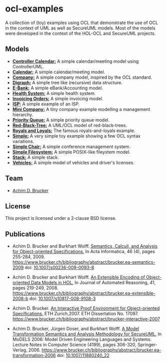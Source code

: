 # ocl-examples
A collection of (toy) examples using OCL that demonstrate the use of
OCL in the context of UML as well as SecureUML models. Most of the
models were developed in the context of the HOL-OCL and SecureUML 
projects.

## Models
* **[Controller Calendar:](./controller_calendar)** A simple calendar/meeting model using ControllerUML.
* **[Calendar:](./calendar)** A simple calendar/meeting model.
* **[Company:](./company)** A simple company model, inspired by the OCL standard.
* **[Digraph:](./digraph)** A simple tree like (recursive) data structure.
* **[E-Bank:](./ebank)** A simple eBank/Accounting model.
* **[Health System:](./health_system)** A simple health system.
* **[Invoicing Orders:](./invoicing_orders)** A simple invoicing model.
* **[ISP:](./isp)** A simple example of an ISP.
* **[Mini Company:](./mini_company)** A tiny company example modelling a management hierarchy.
* **[Priority Queue:](./priority_queue)** A simple priority queue model.
* **[Red-Black-Tree:](./rbt)** A UML/OCL model of red-black-trees.
* **[Royals and Loyals:](./royals_and_loyals)** The famous royals-and-loyals example.
* **[Simple:](./simple)** A very simple toy example showing a few OCL syntax variations.
* **[Simple Chair:](./simple_chair)** A simple conference management system.
* **[Simple Filesystem:](./simple_filesystem)** A simple POSIX-like fileystem model.
* **[Stack:](./stack)** A simple stack.
* **[Vehicles:](./vehicles)** A simple model of vehicles and driver's licenses.

## Team
* [Achim D. Brucker](http://www.brucker.ch/)

## License
This project is licensed under a 2-clause BSD license. 

## Publications
* Achim D. Brucker and Burkhart Wolff. [Semantics, Calculi, and Analysis
  for Object-oriented Specifications.](https://www.brucker.ch/bibliography/download/2009/brucker.ea-semantics-2009.pdf)
  In Acta Informatica, 46 (4), pages 255-284, 2009.
  https://www.brucker.ch/bibliography/abstract/brucker.ea-semantics-2009
  doi:
  [10.1007/s00236-009-0093-8](http://dx.doi.org/10.1007/s00236-009-0093-8)

* Achim D. Brucker and Burkhart Wolff. [An Extensible Encoding of Object-oriented
  Data Models in HOL.](https://www.brucker.ch/bibliography/download/2008/brucker.ea-extensible-2008-b.pdf) In Journal of Automated
  Reasoning, 41, pages 219-249, 2008.
  https://www.brucker.ch/bibliography/abstract/brucker.ea-extensible-2008-b
  doi: [10.1007/s10817-008-9108-3](https://dx.doi.org/10.1007/s10817-008-9108-3) 

* Achim D. Brucker. [An Interactive Proof Environment for
  Object-oriented Specifications.](https://www.brucker.ch/bibliography/download/2007/brucker-interactive-2007.pdf)
  ETH Zurich,2007. ETH Dissertation
  No. 17097.
  https://www.brucker.ch/bibliography/abstract/brucker-interactive-2007

* Achim D. Brucker, Jürgen Doser, and Burkhart Wolff. [A Model
  Transformation Semantics and Analysis Methodology for SecureUML.](https://www.brucker.ch/bibliography/download/2006/brucker.ea-transformation-2006.pdf) In
  MoDELS 2006: Model Driven Engineering Languages and Systems. Lecture
  Notes in Computer Science (4199), pages 306-320,
  Springer-Verlag, 2006.
  https://www.brucker.ch/bibliography/abstract/brucker.ea-transformation-2006
  doi: [10.1007/11880240_22](http://dx.doi.org/10.1007/11880240_22) 
